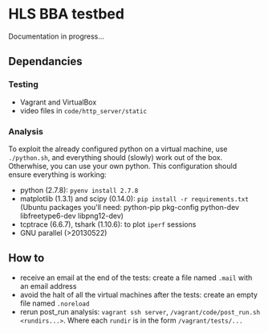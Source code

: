 # HLS BBA testbed

Documentation in progress...


## Dependancies

### Testing
* Vagrant and VirtualBox
* video files in `code/http_server/static`

### Analysis
To exploit the already configured python on a virtual machine, use `./python.sh`, and everything should (slowly) work out of the box. Otherwhise, you can use your own python.
This configuration should ensure everything is working:

* python (2.7.8): `pyenv install 2.7.8`
* matplotlib (1.3.1) and scipy (0.14.0): `pip install -r requirements.txt` (Ubuntu packages you'll need: python-pip pkg-config python-dev libfreetype6-dev libpng12-dev)
* tcptrace (6.6.7), tshark (1.10.6): to plot `iperf` sessions
* GNU parallel (>20130522)


## How to
* receive an email at the end of the tests: create a file named `.mail` with an email address
* avoid the halt of all the virtual machines after the tests: create an empty file named `.noreload`
* rerun post\_run analysis: `vagrant ssh server`, `/vagrant/code/post_run.sh <rundirs...>`. Where each `rundir` is in the form `/vagrant/tests/...`

